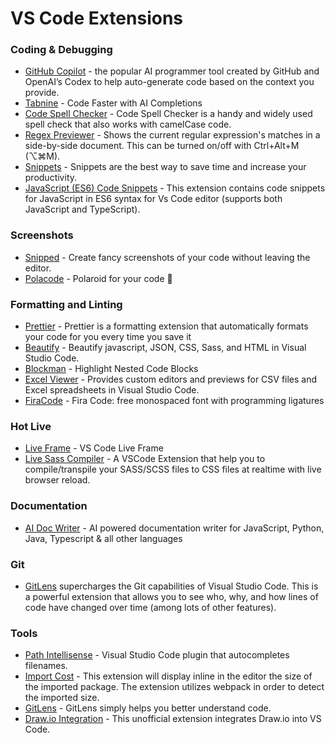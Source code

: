 # VS Code Extensions

### Coding & Debugging

- [GitHub Copilot](https://marketplace.visualstudio.com/items?itemName=GitHub.copilot) - the popular AI programmer tool created by GitHub and OpenAI’s Codex to help auto-generate code based on the context you provide.
- [Tabnine](https://marketplace.visualstudio.com/items?itemName=TabNine.tabnine-vscode) - Code Faster with AI Completions
- [Code Spell Checker](https://marketplace.visualstudio.com/items?itemName=streetsidesoftware.code-spell-checker) - Code Spell Checker is a handy and widely used spell check that also works with camelCase code.
- [Regex Previewer](https://marketplace.visualstudio.com/items?itemName=chrmarti.regex) - Shows the current regular expression's matches in a side-by-side document. This can be turned on/off with Ctrl+Alt+M (⌥⌘M).
- [Snippets](https://code.visualstudio.com/docs/editor/userdefinedsnippets) - Snippets are the best way to save time and increase your productivity.
- [JavaScript (ES6) Code Snippets](https://marketplace.visualstudio.com/items?itemName=xabikos.JavaScriptSnippets) - This extension contains code snippets for JavaScript in ES6 syntax for Vs Code editor (supports both JavaScript and TypeScript).

### Screenshots

- [Snipped](https://marketplace.visualstudio.com/items?itemName=JeffersonLicet.snipped&ssr=false#overview) - Create fancy screenshots of your code without leaving the editor.
- [Polacode](https://marketplace.visualstudio.com/items?itemName=pnp.polacode) - Polaroid for your code 📸

### Formatting and Linting

- [Prettier](https://marketplace.visualstudio.com/items?itemName=esbenp.prettier-vscode) - Prettier is a formatting extension that automatically formats your code for you every time you save it
- [Beautify](https://marketplace.visualstudio.com/items?itemName=HookyQR.beautify) - Beautify javascript, JSON, CSS, Sass, and HTML in Visual Studio Code.
- [Blockman](https://marketplace.visualstudio.com/items?itemName=leodevbro.blockman) - Highlight Nested Code Blocks
- [Excel Viewer](https://marketplace.visualstudio.com/items?itemName=GrapeCity.gc-excelviewer) - Provides custom editors and previews for CSV files and Excel spreadsheets in Visual Studio Code.
- [FiraCode](https://github.com/tonsky/FiraCode) - Fira Code: free monospaced font with programming ligatures

### Hot Live

- [Live Frame](https://marketplace.visualstudio.com/items?itemName=jevakallio.vscode-live-frame) - VS Code Live Frame
- [Live Sass Compiler](https://marketplace.visualstudio.com/items?itemName=ritwickdey.live-sass) - A VSCode Extension that help you to compile/transpile your SASS/SCSS files to CSS files at realtime with live browser reload.

### Documentation

- [AI Doc Writer](https://marketplace.visualstudio.com/items?itemName=mintlify.document) - AI powered documentation writer for JavaScript, Python, Java, Typescript & all other languages

### Git

- [GitLens](https://marketplace.visualstudio.com/items?itemName=eamodio.gitlens) supercharges the Git capabilities of Visual Studio Code. This is a powerful extension that allows you to see who, why, and how lines of code have changed over time (among lots of other features).

### Tools
- [Path Intellisense](https://marketplace.visualstudio.com/items?itemName=christian-kohler.path-intellisense) - Visual Studio Code plugin that autocompletes filenames.
- [Import Cost](https://marketplace.visualstudio.com/items?itemName=wix.vscode-import-cost) - This extension will display inline in the editor the size of the imported package. The extension utilizes webpack in order to detect the imported size.
- [GitLens](https://marketplace.visualstudio.com/items?itemName=eamodio.gitlens) - GitLens simply helps you better understand code.
- [Draw.io Integration](https://marketplace.visualstudio.com/items?itemName=hediet.vscode-drawio) - This unofficial extension integrates Draw.io into VS Code.
